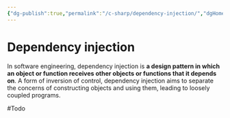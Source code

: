 ```yaml
---
{"dg-publish":true,"permalink":"/c-sharp/dependency-injection/","dgHomeLink":true,"dgPassFrontmatter":false}
---
```


# Dependency injection

In software engineering, dependency injection is **a design pattern in which an object or function receives other objects or functions that it depends on**. A form of inversion of control, dependency injection aims to separate the concerns of constructing objects and using them, leading to loosely coupled programs.

#Todo